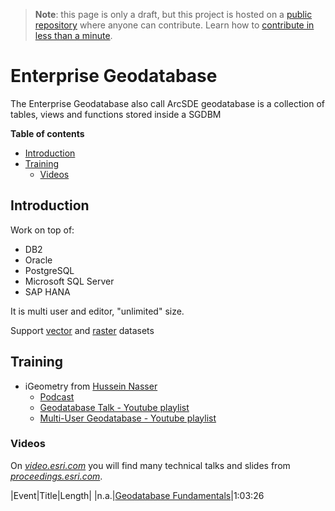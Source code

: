 > **Note**: this page is only a draft, but this project is hosted on a [public repository](https://github.com/hhkaos/awesome-arcgis) where anyone can contribute. Learn how to [contribute in less than a minute](https://github.com/hhkaos/awesome-arcgis/blob/master/CONTRIBUTING.md#contributions).

# Enterprise Geodatabase

The Enterprise Geodatabase also call ArcSDE geodatabase is a collection of tables, views and functions stored inside a SGDBM

<!-- START doctoc generated TOC please keep comment here to allow auto update -->
<!-- DON'T EDIT THIS SECTION, INSTEAD RE-RUN doctoc TO UPDATE -->
**Table of contents**

- [Introduction](#introduction)
- [Training](#training)
  - [Videos](#videos)

<!-- END doctoc generated TOC please keep comment here to allow auto update -->

## Introduction

Work on top of:

* DB2
* Oracle
* PostgreSQL
* Microsoft SQL Server
* SAP HANA


It is multi user and editor, "unlimited" size.

Support [vector](../../../data-types/vector/README.md) and [raster](../../../data-types/raster/README.md) datasets

## Training

* iGeometry from [Hussein Nasser](https://www.linkedin.com/in/hnaser/)
    * [Podcast](https://open.spotify.com/show/55pPBm0l75K28dIqoHIQIc)
    * [Geodatabase Talk - Youtube playlist](https://www.youtube.com/playlist?list=PLQnljOFTspQVciJ4lvfuocOJcrvoaqPWu)
    * [Multi-User Geodatabase - Youtube playlist](https://www.youtube.com/playlist?list=PLQnljOFTspQWseiNSmOMgsR5lgugKg_KP)


### Videos

On [*video.esri.com*](http://video.esri.com/search/Geodatabase) you will find many technical talks and slides from [*proceedings.esri.com*](https://www.google.es/webhp?sourceid=chrome-instant&ion=1&espv=2&ie=UTF-8#q=site%3Aproceedings.esri.com%20Geodatabase).

|Event|Title|Length|
|n.a.|[Geodatabase Fundamentals](https://www.youtube.com/watch?v=ocSd7NxPvBg)|1:03:26

